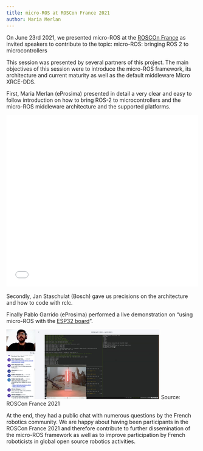 ```yaml
---
title: micro-ROS at ROSCon France 2021
author: Maria Merlan
---
```


On June 23rd 2021, we presented micro-ROS at the [ROSCOn France](https://roscon.fr/) as invited speakers to contribute to the topic: micro-ROS: bringing ROS 2 to microcontrollers

This session was presented by several partners of this project. The main objectives of this session were to introduce the micro-ROS framework, its architecture and current maturity as well as the default middleware Micro XRCE-DDS.

First, Maria Merlan (eProsima) presented in detail a very clear and easy to follow introduction on how to bring ROS-2 to microcontrollers and the micro-ROS middleware architecture and the supported platforms.

<embed src="/download/2021-07-04-rosconfrance2021.pdf" type="application/pdf" width="100%" height="450px"/>

Secondly, Jan Staschulat (Bosch)  gave us precisions on the architecture and how to code with rclc.

Finally Pablo Garrido (eProsima) performed a live demonstration on “using micro-ROS with the [ESP32 board](https://www.espressif.com/en/products/socs/esp32)”.

<img alt="ROSCon France 2021" src="/img/posts/rosconfrance2021.jpeg" width="80%"/>
Source: ROSCon France 2021

At the end, they had a public chat with numerous questions by the French robotics community.
We are happy about having been participants in the ROSCon France 2021 and therefore  contribute to further dissemination of the micro-ROS framework as well as to improve participation by French roboticists in global open source robotics activities.